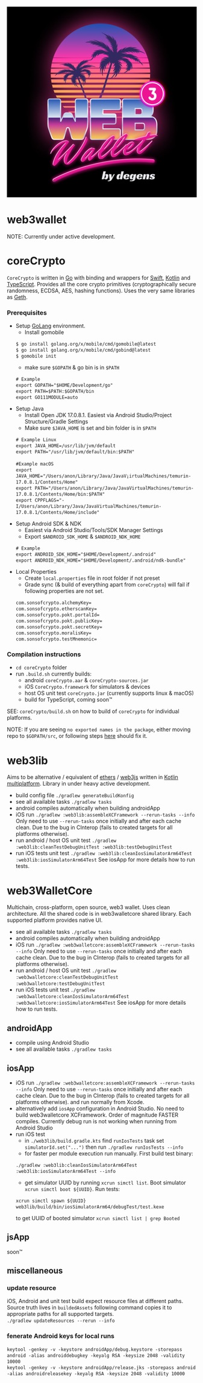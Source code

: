 ![web3wallet](iosApp/iosApp/Assets.xcassets/AppIcon.appiconset/w3w_logo_1024.png)
# web3wallet
NOTE: Currently under active development.

# coreCrypto

`CoreCrypto` is written in [Go](https://go.dev) with binding and wrappers for
[Swift](https://www.swift.org), [Kotlin](https://kotlinlang.org) and
[TypeScript](https://www.typescriptlang.org). Provides all the core crypto
primitives (cryptographically secure randomness, ECDSA, AES, hashing functions).
Uses the very same libraries as [Geth](https://github.com/ethereum/go-ethereum).

### Prerequisites

- Setup [GoLang](https://go.dev/doc/install) environment.
  - Install gomobile
  ```
  $ go install golang.org/x/mobile/cmd/gomobile@latest
  $ go install golang.org/x/mobile/cmd/gobind@latest
  $ gomobile init
  ```
  - make sure `$GOPATH` & go bin is in `$PATH`
  ```
  # Example
  export GOPATH="$HOME/Development/go"
  export PATH=$PATH:$GOPATH/bin
  export GO111MODULE=auto
  ```
- Setup Java  
  - Install Open JDK 17.0.8.1. Easiest via Android Studio/Project Structure/Gradle
  Settings
  - Make sure `$JAVA_HOME` is set and bin folder is in `$PATH`
  ```
  # Example Linux
  export JAVA_HOME=/usr/lib/jvm/default
  export PATH="/usr/lib/jvm/default/bin:$PATH"
  
  #Example macOS
  export JAVA_HOME="/Users/anon/Library/Java/JavaV¡irtualMachines/temurin-17.0.8.1/Contents/Home"
  export PATH="/Users/anon/Library/Java/JavaVirtualMachines/temurin-17.0.8.1/Contents/Home/bin:$PATH"
  export CPPFLAGS="-I/Users/anon/Library/Java/JavaVirtualMachines/temurin-17.0.8.1/Contents/Home/include"
  ```
- Setup Android SDK & NDK
  - Easiest via Android Studio/Tools/SDK Manager Settings
  - Export `$ANDROID_SDK_HOME` & `$ANDROID_NDK_HOME`
  ```
  # Example
  export ANDROID_SDK_HOME="$HOME/Development/.android"
  export ANDROID_NDK_HOME="$HOME/Development/.android/ndk-bundle"
  ```
- Local Properties
  - Create `local.properties` file in root folder if not preset
  - Grade sync (& build of everything apart from `coreCrypto`) will fail if 
  following properties are not set.
  ```
  com.sonsofcrypto.alchemyKey=
  com.sonsofcrypto.etherscanKey=
  com.sonsofcrypto.pokt.portalId=
  com.sonsofcrypto.pokt.publicKey=
  com.sonsofcrypto.pokt.secretKey=
  com.sonsofcrypto.moralisKey=
  com.sonsofcrypto.testMnemonic=
  ```

### Compilation instructions
- `cd coreCrypto` folder
- run `.build.sh` currently builds:
  - android `coreCrypto.aar` & `coreCrypto-sources.jar`
  - iOS `CoreCrypto.framework` for simulators & devices
  - host OS unit test `coreCrypto.jar` (currently supports linux & macOS)
  - build for TypeScript, coming soon™

SEE: `coreCrypto/build.sh` on how to build of `coreCrypto` for individual 
platforms. 

NOTE: If you are seeing `no exported names in the package`, either moving
repo to `$GOPATH/src`, or following steps [here](https://github.com/golang/go/issues/37961#issuecomment-673854585) 
should fix it.

# web3lib
Aims to be alternative / equivalent of [ethers](https://docs.ethers.io/v5/) / 
[web3js](https://web3js.readthedocs.io) written in 
[Kotlin multiplatform](https://kotlinlang.org/docs/multiplatform.html). Library in under heavy 
active development. 
- build config file `./gradlew generateBuildKonfig` 
- see all available tasks `./gradlew tasks`
- android compiles automatically when building androidApp
- iOS run `./gradlew :web3lib:assembleXCFramework --rerun-tasks --info`
  Only need to use `--rerun-tasks` once initially and after each cache clean. 
  Due to the bug in CInterop (fails to created targets for all platforms 
  otherwise). 
- run android / host OS unit test `./gradlew :web3lib:cleanTestDebugUnitTest :web3lib:testDebugUnitTest`
- run iOS tests unit test `./gradlew :web3lib:cleanIosSimulatorArm64Test :web3lib:iosSimulatorArm64Test`
  See iosApp for more details how to run tests.

# web3WalletCore
Multichain, cross-platform, open source, web3 wallet. Uses clean 
architecture. All the shared code is in web3walletcore shared library. Each 
supported platform provides native UI.
- see all available tasks `./gradlew tasks`
- android compiles automatically when building androidApp
- iOS run `./gradlew :web3walletcore:assembleXCFramework --rerun-tasks --info`
  Only need to use `--rerun-tasks` once initially and after each cache clean.
  Due to the bug in CInterop (fails to created targets for all platforms
  otherwise).
- run android / host OS unit test `./gradlew :web3walletcore:cleanTestDebugUnitTest :web3walletcore:testDebugUnitTest`
- run iOS tests unit test `./gradlew :web3walletcore:cleanIosSimulatorArm64Test :web3walletcore:iosSimulatorArm64Test`
  See iosApp for more details how to run tests.

## androidApp
- compile using Android Studio
- see all available tasks `./gradlew tasks`

## iosApp
- iOS run `./gradlew :web3walletcore:assembleXCFramework --rerun-tasks --info`
  Only need to use `--rerun-tasks` once initially and after each cache clean.
  Due to the bug in CInterop (fails to created targets for all platforms
  otherwise). and run normally from Xcode.
- alternatively add `iosApp` configuration in Android Studio. No need to build
  web3walletcore XCFramework. Order of magnitude FASTER compiles. Currently 
  debug run is not working when running from Android Studio
- run iOS test
  - in `./web3lib/build.gradle.kts` find `runIosTests` task set 
  `simulatorId.set("...")` then run `./gradlew runIosTests --info`
  - for faster per module execution run manually. First build test binary:
  ```
  ./gradlew :web3lib:cleanIosSimulatorArm64Test :web3lib:iosSimulatorArm64Test --info
  ```
  - get simulator UUID by running `xcrun simctl list`. Boot simulator 
  `xcrun simctl boot ${UUID}`. Run tests:
  ```
  xcrun simctl spawn ${UUID} web3lib/build/bin/iosSimulatorArm64/debugTest/test.kexe
  ```
  to get UUID of booted simulator `xcrun simctl list | grep Booted`

## jsApp
soon™

## miscellaneous

### update resource
iOS, Android and unit test build expect resource files at different paths. 
Source truth lives in `buildedAssets` following command copies it to 
appropriate paths for all supported targets.    
```./gradlew updateResources --rerun --info```

### fenerate Android keys for local runs

```
keytool -genkey -v -keystore androidApp/debug.keystore -storepass android -alias androiddebugkey -keyalg RSA -keysize 2048 -validity 10000
keytool -genkey -v -keystore androidApp/release.jks -storepass android -alias androidreleasekey -keyalg RSA -keysize 2048 -validity 10000
```